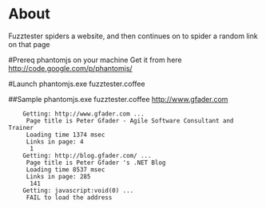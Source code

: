 # About
Fuzztester spiders a website, and then continues on to spider a random link on that page

#Prereq
phantomjs on your machine
Get it from here http://code.google.com/p/phantomjs/

#Launch
	phantomjs.exe fuzztester.coffee <URLtoFetch>

##Sample
	phantomjs.exe fuzztester.coffee http://www.gfader.com

		Getting: http://www.gfader.com ...
		 Page title is Peter Gfader - Agile Software Consultant and Trainer
		 Loading time 1374 msec
		 Links in page: 4
		  1
		Getting: http://blog.gfader.com/ ...
		 Page title is Peter Gfader 's .NET Blog
		 Loading time 8537 msec
		 Links in page: 285
		  141
		Getting: javascript:void(0) ...
		 FAIL to load the address

